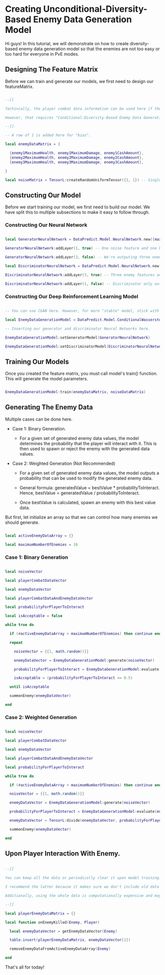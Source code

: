 # Creating Unconditional-Diversity-Based Enemy Data Generation Model

Hi guys! In this tutorial, we will demonstrate on how to create diversity-based enemy data generation model so that the enemies are not too easy or too hard for everyone in PvE modes.

## Designing The Feature Matrix

Before we can train and generate our models, we first need to design our featureMatrix.

```lua

--[[

Techincally, the player combat data information can be used here if the values changes a lot or you're using it as part of enemy data generation.

However, that requires "Conditional-Diversity-Based Enemy Data Generation Model".

--]]

-- A row of 1 is added here for "bias".

local enemyDataMatrix = {

  {enemy1MaximumHealth, enemy1MaximumDamage, enemy1CashAmount},
  {enemy2MaximumHealth, enemy2MaximumDamage, enemy2CashAmount},
  {enemy3MaximumHealth, enemy3MaximumDamage, enemy3CashAmount},

}

local noiseMatrix = TensorL:createRandomUniformTensor({3, 1}) -- Single point of variation.

```

## Constructing Our Model

Before we start training our model, we first need to build our model. We have split this to multiple subsections to make it easy to follow through.

### Constructing Our Neural Network

```lua 

local GeneratorNeuralNetwork = DataPredict.Model.NeuralNetwork.new({maximumNumberOfIterations = 1})

GeneratorNeuralNetwork:addLayer(1, true) -- One noise feature and one bias.

GeneratorNeuralNetwork:addLayer(3, false) -- We're outputing three enemy data features and is without bias.

local DiscriminatorNeuralNetwork = DataPredict.Model.NeuralNetwork.new({maximumNumberOfIterations = 1})

DiscriminatorNeuralNetwork:addLayer(3, true) -- Three enemy features and one bias.

DiscriminatorNeuralNetwork:addLayer(1, false) -- Discriminator only outputs 1 value.

```

### Constructing Our Deep Reinforcement Learning Model

```lua

-- You can use CGAN here. However, for more "stable" model, stick with CWGAN.

local EnemyDataGenerationModel = DataPredict.Model.ConditionalWassersteinGenerativeAdversarialNetwork.new()

-- Inserting our generator and discriminator Neural Networks here.

EnemyDataGenerationModel:setGeneratorModel(GeneratorNeuralNetwork)

EnemyDataGenerationModel:setDiscriminatorModel(DiscriminatorNeuralNetwork)

```

## Training Our Models

Once you created the feature matrix, you must call model's train() function. This will generate the model parameters.

```lua

EnemyDataGenerationModel:train(enemyDataMatrix, noiseDataMatrix)

```

## Generating The Enemy Data

Multiple cases can be done here.

* Case 1: Binary Generation.

  * For a given set of generated enemy data values, the model determines the probability that the player will interact with it. This is then used to spawn or reject the enemy with the generated data values.

* Case 2: Weighted Generation (Not Recommended)

  * For a given set of generated enemy data values, the model outputs a probability that can be used to modify the generated enemy data.

  * General formula: generatedValue = bestValue * probabilityToInteract. Hence, bestValue = generatedValue / probabilityToInteract.
 
  * Once bestValue is calculated, spawn an enemy with this best value data.

But first, let initialize an array so that we can control how many enemies we should generate.

```lua

local activeEnemyDataArray = {}

local maximumNumberOfEnemies = 10

```

### Case 1: Binary Generation

```lua

local noiseVector

local playerCombatDataVector

local enemyDataVector

local playerCombatDataAndEnemyDataVector

local probabilityForPlayerToInteract

local isAcceptable = false

while true do

  if (#activeEnemyDataArray > maximumNumberOfEnemies) then continue end

  repeat

    noiseVector = {{1, math.random()}}

    enemyDataVector = EnemyDataGenerationModel:generate(noiseVector)

    probabilityForPlayerToInteract = EnemyDataGenerationModel:evaluate(enemyDataVector)[1][1]

    isAcceptable = (probabilityForPlayerToInteract >= 0.5)

  until isAcceptable

  summonEnemy(enemyDataVector)

end

```

### Case 2: Weighted Generation

```lua

local noiseVector

local playerCombatDataVector

local enemyDataVector

local playerCombatDataAndEnemyDataVector

local probabilityForPlayerToInteract

while true do

  if (#activeEnemyDataArray > maximumNumberOfEnemies) then continue end

  noiseVector = {{1, math.random()}}

  enemyDataVector = EnemyDataGenerationModel:generate(noiseVector)

  probabilityForPlayerToInteract = EnemyDataGenerationModel:evaluate(enemyDataVector)[1][1]

  enemyDataVector = TensorL:divide(enemyDataVector, probabilityForPlayerToInteract)

  summonEnemy(enemyDataVector)

end

```

## Upon Player Interaction With Enemy.

```lua

--[[

You can keep all the data or periodically clear it upon model training.

I recommend the latter because it makes sure we don't include old data that might not be relevant to the current session.

Additionally, using the whole data is computationally expensive and may impact players' gameplay experience.

--]]

local playerEnemyDataMatrix = {}

local function onEnemyKilled(Enemy, Player)

  local enemyDataVector = getEnemyDataVector(Enemy)

  table.insert(playerEnemyDataMatrix, enemyDataVector[1])

  removeEnemyDataFromActiveEnemyDataArray(Enemy)

end

```

That's all for today!
